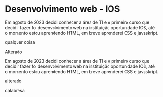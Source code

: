 # Desenvolvimento web - IOS
<p>Em agosto de 2023 decidi conhecer a área de TI e o primeiro curso que decidir fazer foi desenvolvimento web na instituição oportunidade IOS, até o momento estou aprendendo HTML, em breve aprenderei CSS e javaskript.</p> 
<p>qualquer coisa</p>

<p>Alterado</P>

<p>Em agosto de 2023 decidi conhecer a área de TI e o primeiro curso que decidir fazer foi desenvolvimento web na instituição oportunidade IOS, até o momento estou aprendendo HTML, em breve aprenderei CSS e javaskript.</p>

alterado 

calabresa